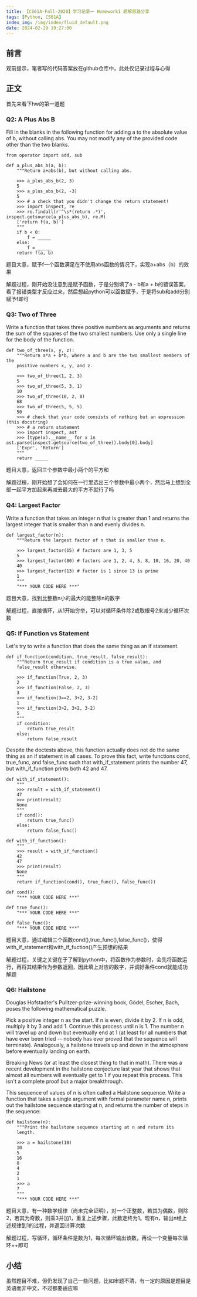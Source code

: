```yaml
---
title: 【CS61A-Fall-2020】学习记录一 Homework1 题解思路分享
tags: [Python, CS61A]
index_img: /img/index/fluid_default.png
date: 2024-02-29 19:27:00
---
```

## 前言
观前提示，笔者写的代码答案放在github仓库中，此处仅记录过程与心得

## 正文
首先来看下hw的第一道题
### Q2: A Plus Abs B
Fill in the blanks in the following function for adding a to the absolute value of b, without calling abs. You may not modify any of the provided code other than the two blanks.
```
from operator import add, sub

def a_plus_abs_b(a, b):
    """Return a+abs(b), but without calling abs.

    >>> a_plus_abs_b(2, 3)
    5
    >>> a_plus_abs_b(2, -3)
    5
    >>> # a check that you didn't change the return statement!
    >>> import inspect, re
    >>> re.findall(r'^\s*(return .*)', inspect.getsource(a_plus_abs_b), re.M)
    ['return f(a, b)']
    """
    if b < 0:
        f = _____
    else:
        f = _____
    return f(a, b)
```
题目大意，赋予f一个函数满足在不使用abs函数的情况下，实现a+abs（b）的效果

解题过程，刚开始没注意到是赋予函数，于是分别填了a - b和a + b的错误答案，看了报错类型才反应过来，然后想起python可以函数赋予，于是将sub和add分别赋予f即可

 

### Q3: Two of Three
Write a function that takes three positive numbers as arguments and returns the sum of the squares of the two smallest numbers. Use only a single line for the body of the function.
```
def two_of_three(x, y, z):
    """Return a*a + b*b, where a and b are the two smallest members of the
    positive numbers x, y, and z.

    >>> two_of_three(1, 2, 3)
    5
    >>> two_of_three(5, 3, 1)
    10
    >>> two_of_three(10, 2, 8)
    68
    >>> two_of_three(5, 5, 5)
    50
    >>> # check that your code consists of nothing but an expression (this docstring)
    >>> # a return statement
    >>> import inspect, ast
    >>> [type(x).__name__ for x in ast.parse(inspect.getsource(two_of_three)).body[0].body]
    ['Expr', 'Return']
    """
    return _____
```
题目大意，返回三个参数中最小两个的平方和

解题过程，刚开始想了会如何在一行里选出三个参数中最小两个，然后马上想到全部一起平方加起来再减去最大的平方不就行了吗

 

### Q4: Largest Factor
Write a function that takes an integer n that is greater than 1 and returns the largest integer that is smaller than n and evenly divides n.
```
def largest_factor(n):
    """Return the largest factor of n that is smaller than n.

    >>> largest_factor(15) # factors are 1, 3, 5
    5
    >>> largest_factor(80) # factors are 1, 2, 4, 5, 8, 10, 16, 20, 40
    40
    >>> largest_factor(13) # factor is 1 since 13 is prime
    1
    """
    "*** YOUR CODE HERE ***"
```
题目大意，找到比整数n小的最大的能整除n的数字

解题过程，直接循环，从1开始穷举，可以对循环条件除2或取根号2来减少循环次数

 

### Q5: If Function vs Statement
Let's try to write a function that does the same thing as an if statement.
```
def if_function(condition, true_result, false_result):
    """Return true_result if condition is a true value, and
    false_result otherwise.

    >>> if_function(True, 2, 3)
    2
    >>> if_function(False, 2, 3)
    3
    >>> if_function(3==2, 3+2, 3-2)
    1
    >>> if_function(3>2, 3+2, 3-2)
    5
    """
    if condition:
        return true_result
    else:
        return false_result
```
Despite the doctests above, this function actually does not do the same thing as an if statement in all cases. To prove this fact, write functions cond, true_func, and false_func such that with_if_statement prints the number 47, but with_if_function prints both 42 and 47.
```
def with_if_statement():
    """
    >>> result = with_if_statement()
    47
    >>> print(result)
    None
    """
    if cond():
        return true_func()
    else:
        return false_func()

def with_if_function():
    """
    >>> result = with_if_function()
    42
    47
    >>> print(result)
    None
    """
    return if_function(cond(), true_func(), false_func())

def cond():
    "*** YOUR CODE HERE ***"

def true_func():
    "*** YOUR CODE HERE ***"

def false_func():
    "*** YOUR CODE HERE ***"
```
题目大意，通过编辑三个函数cond(),true_func(),false_func()，使得with_if_statement和with_if_fuction()产生预想的结果

解题过程，关键之关键在于了解到python中，将函数作为参数时，会先将函数运行，再将其结果作为参数返回，因此填上对应的数字，并调好条件cond就能成功解题

 

### Q6: Hailstone
Douglas Hofstadter's Pulitzer-prize-winning book, Gödel, Escher, Bach, poses the following mathematical puzzle.

Pick a positive integer n as the start.
If n is even, divide it by 2.
If n is odd, multiply it by 3 and add 1.
Continue this process until n is 1.
The number n will travel up and down but eventually end at 1 (at least for all numbers that have ever been tried -- nobody has ever proved that the sequence will terminate). Analogously, a hailstone travels up and down in the atmosphere before eventually landing on earth.

Breaking News (or at least the closest thing to that in math). There was a recent development in the hailstone conjecture last year that shows that almost all numbers will eventually get to 1 if you repeat this process. This isn't a complete proof but a major breakthrough.

This sequence of values of n is often called a Hailstone sequence. Write a function that takes a single argument with formal parameter name n, prints out the hailstone sequence starting at n, and returns the number of steps in the sequence:
```
def hailstone(n):
    """Print the hailstone sequence starting at n and return its
    length.

    >>> a = hailstone(10)
    10
    5
    16
    8
    4
    2
    1
    >>> a
    7
    """
    "*** YOUR CODE HERE ***"
```
题目大意，有一种数学规律（尚未完全证明），对一个正整数，若其为偶数，则除2，若其为奇数，则乘3并加1，重复上述步骤，此数定终为1。现有n，输出n经上述规律到1的过程，并返回计算次数

解题过程，写循环，循环条件是数为1，每次循环输出该数，再设一个变量每次循环++即可

 

## 小结
虽然题目不难，但仍发现了自己一些问题，比如审题不清，有一定的原因是题目是英语而非中文，不过都要适应嘛